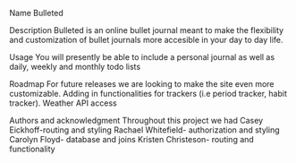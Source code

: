 Name
Bulleted

Description
Bulleted is an online bullet journal meant to make the flexibility and customization of bullet journals more accesible in your day to day life.

Usage
You will presently be able to include a personal journal as well as daily, weekly and monthly todo lists

Roadmap
For future releases we are looking to make the site even more customizable. Adding in functionalities for trackers (i.e period tracker, habit tracker). Weather API access

Authors and acknowledgment
Throughout this project we had
Casey Eickhoff-routing and styling
Rachael Whitefield-  authorization and styling
Carolyn Floyd- database and joins
Kristen Christeson- routing and functionality